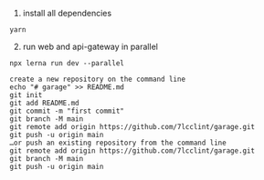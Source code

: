 1. install all dependencies
```
yarn
```

2. run web and api-gateway in parallel
```
npx lerna run dev --parallel

create a new repository on the command line
echo "# garage" >> README.md
git init
git add README.md
git commit -m "first commit"
git branch -M main
git remote add origin https://github.com/7lcclint/garage.git
git push -u origin main
…or push an existing repository from the command line
git remote add origin https://github.com/7lcclint/garage.git
git branch -M main
git push -u origin main